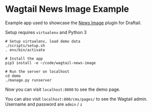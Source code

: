 # Wagtail News Image Example

Example app used to showcase the [News Image](https://github.com/StocksDigital/wagtail-news-image) plugin for Draftail.

Setup requires `virtualenv` and Python 3

```
# Setup virtualenv, load demo data
./scripts/setup.sh
. env/bin/activate

# Install the app
pip3 install -e ~/code/wagtail-news-image

# Run the server on localhost
cd demo
./manage.py runserver
```

Now you can visit `localhost:8000` to see the demo page.

You can also visit `localhost:800/cms/pages/` to see the Wagtail admin. Username and password are `admin` / `z`